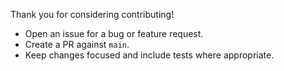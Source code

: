 Thank you for considering contributing!

- Open an issue for a bug or feature request.
- Create a PR against `main`.
- Keep changes focused and include tests where appropriate.
